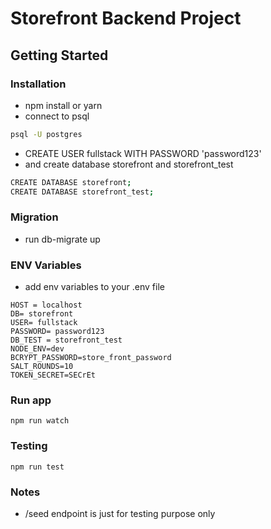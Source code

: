 # Storefront Backend Project

## Getting Started

### Installation

- npm install or yarn
- connect to psql

```bash
psql -U postgres
```

- CREATE USER fullstack WITH PASSWORD 'password123'
- and create database storefront and storefront_test

```bash
CREATE DATABASE storefront;
CREATE DATABASE storefront_test;
```

### Migration

- run db-migrate up

### ENV Variables

- add env variables to your .env file

```
HOST = localhost
DB= storefront
USER= fullstack
PASSWORD= password123
DB_TEST = storefront_test
NODE_ENV=dev
BCRYPT_PASSWORD=store_front_password
SALT_ROUNDS=10
TOKEN_SECRET=SECrEt

```

### Run app

```
npm run watch
```

### Testing

```
npm run test
```

### Notes

- /seed endpoint is just for testing purpose only
